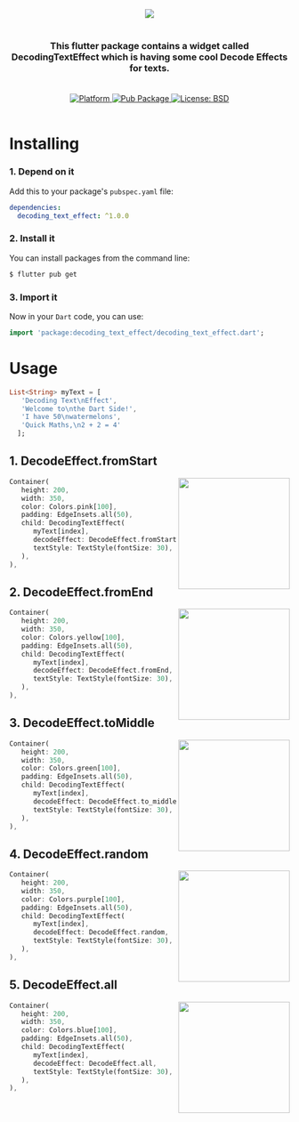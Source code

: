 <div align="center"><img src="https://github.com/aadarsh-patel/decoding_text_effect/blob/master/example/display/home.gif?raw=true"/></div><br>

<h3><div align="center">This flutter package contains a widget called DecodingTextEffect which is having some cool Decode Effects for texts.</div><br></h3>

<div align="center">  
   <a href="https://flutter.io">  
    <img src="https://img.shields.io/badge/Platform-Flutter-yellow.svg"  
      alt="Platform" />  
  </a>  
   <a href="https://pub.dev/packages/decoding_text_effect">  
    <img src="https://img.shields.io/pub/v/decoding_text_effect.svg"  
      alt="Pub Package" />  
  </a>  
   <a href="https://opensource.org/licenses/BSD-3-Clause">  
    <img src="https://img.shields.io/github/license/aadarsh-patel/decoding_text_effect"  
      alt="License: BSD" />  
  </a>  
</div>
<br> 
 
 # Installing

### 1. Depend on it
Add this to your package's `pubspec.yaml` file:

```yaml
dependencies:
  decoding_text_effect: ^1.0.0
```

### 2. Install it

You can install packages from the command line:

```css
$ flutter pub get
```

### 3. Import it

Now in your `Dart` code, you can use: 

```dart
import 'package:decoding_text_effect/decoding_text_effect.dart';
```

# Usage

```dart
List<String> myText = [
   'Decoding Text\nEffect',
   'Welcome to\nthe Dart Side!',
   'I have 50\nwatermelons',
   'Quick Maths,\n2 + 2 = 4'
  ];
```

## 1. DecodeEffect.fromStart

<img src="https://github.com/aadarsh-patel/decoding_text_effect/blob/master/example/display/from_start.gif?raw=true" align = "right" height = "200px">

```dart
Container(
   height: 200,
   width: 350,
   color: Colors.pink[100],
   padding: EdgeInsets.all(50),
   child: DecodingTextEffect(
      myText[index],
      decodeEffect: DecodeEffect.fromStart,
      textStyle: TextStyle(fontSize: 30),
   ),
),
```

## 2. DecodeEffect.fromEnd

<img src="https://github.com/aadarsh-patel/decoding_text_effect/blob/master/example/display/from_end.gif?raw=true" align = "right" height = "200px">

```dart
Container(
   height: 200,
   width: 350,
   color: Colors.yellow[100],
   padding: EdgeInsets.all(50),
   child: DecodingTextEffect(
      myText[index],
      decodeEffect: DecodeEffect.fromEnd,
      textStyle: TextStyle(fontSize: 30),
   ),
),
```

## 3. DecodeEffect.toMiddle

<img src="https://github.com/aadarsh-patel/decoding_text_effect/blob/master/example/display/to_middle.gif?raw=true" align = "right" height = "200px">

```dart
Container(
   height: 200,
   width: 350,
   color: Colors.green[100],
   padding: EdgeInsets.all(50),
   child: DecodingTextEffect(
      myText[index],
      decodeEffect: DecodeEffect.to_middle,
      textStyle: TextStyle(fontSize: 30),
   ),
),
```

## 4. DecodeEffect.random

<img src="https://github.com/aadarsh-patel/decoding_text_effect/blob/master/example/display/random.gif?raw=true" align = "right" height = "200px">

```dart
Container(
   height: 200,
   width: 350,
   color: Colors.purple[100],
   padding: EdgeInsets.all(50),
   child: DecodingTextEffect(
      myText[index],
      decodeEffect: DecodeEffect.random,
      textStyle: TextStyle(fontSize: 30),
   ),
),
```

## 5. DecodeEffect.all

<img src="https://github.com/aadarsh-patel/decoding_text_effect/blob/master/example/display/all.gif?raw=true" align = "right" height = "200px">

```dart
Container(
   height: 200,
   width: 350,
   color: Colors.blue[100],
   padding: EdgeInsets.all(50),
   child: DecodingTextEffect(
      myText[index],
      decodeEffect: DecodeEffect.all,
      textStyle: TextStyle(fontSize: 30),
   ),
),
```

